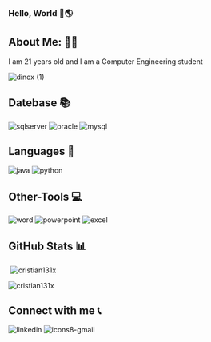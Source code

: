 
<h3 align="left">Hello, World 👋🌎</h3>

<h2>About Me: 🙍‍♂️</h2>
<a align="left">I am 21 years old and I am a Computer Engineering student</a>

![dinox (1)](https://user-images.githubusercontent.com/65037841/209747820-1fda2ebe-59cd-4b89-a11e-db7f1eaae4c4.gif)

<h2 align="left">Datebase 📚</h2>

![sqlserver](https://user-images.githubusercontent.com/65037841/209744889-8c3f4141-e613-428e-8e50-83b4ec8f519f.png)
![oracle](https://user-images.githubusercontent.com/65037841/209745027-e994f11a-09fb-42fe-871b-53f07e6a0f12.png)
![mysql](https://user-images.githubusercontent.com/65037841/209745035-ae70b876-537f-41ce-b535-2650f5fff354.png)

<h2 align="left">Languages 🧰</h2>

![java](https://user-images.githubusercontent.com/65037841/209744974-264ad593-c066-47cd-a32d-842b01bbf5d7.gif)
![python](https://user-images.githubusercontent.com/65037841/209744983-baf2a3ab-76fb-4f71-8ec9-60a7696f23c9.gif)

<h2 align="left">Other-Tools 💻</h2>


![word](https://user-images.githubusercontent.com/65037841/209745256-76b4dcfa-ea89-4660-ae2b-b125d6d1f4a0.png)
![powerpoint](https://user-images.githubusercontent.com/65037841/209745271-9c39a0f1-cbfa-4cf2-9ccd-d94cbcaa9306.gif)
![excel](https://user-images.githubusercontent.com/65037841/209745265-08b932cc-cdfe-49f8-b181-52c724e770ee.png)


<h2 align="left">GitHub Stats 📊</h2>

<p>&nbsp;<img align="center" src="https://github-readme-stats.vercel.app/api?username=cristian131x&show_icons=true&locale=en" alt="cristian131x" /></p>

<p><img align="center" src="https://github-readme-streak-stats.herokuapp.com/?user=cristian131x&" alt="cristian131x" /></p>

<h2 align="left">Connect with me 📞</h2>

![linkedin](https://user-images.githubusercontent.com/65037841/209749026-09e57a89-20ed-43af-a8f1-0f50b4fa8ab1.gif)
<a>![icons8-gmail](https://user-images.githubusercontent.com/65037841/209748286-c81df5a0-46cb-4a84-b8f0-f5a37f3e9ba9.gif)</a>

